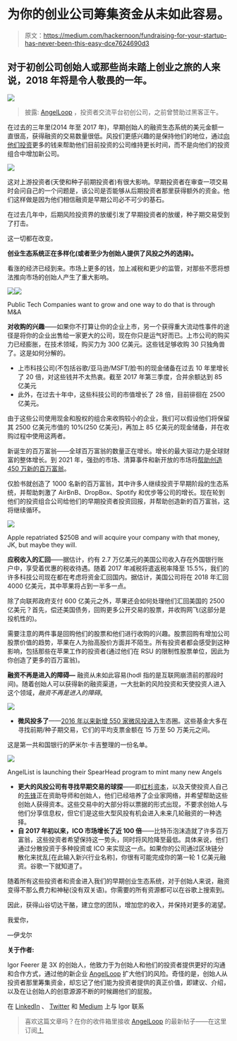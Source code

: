 # 为你的创业公司筹集资金从未如此容易。

> 原文：<https://medium.com/hackernoon/fundraising-for-your-startup-has-never-been-this-easy-dce7624690d3>

## 对于初创公司创始人或那些尚未踏上创业之旅的人来说，2018 年将是令人敬畏的一年。

![](img/81300d977636b756d34e5917a55e16de.png)

> 披露: [AngelLoop](https://goo.gl/G7ZSp6) ，投资者交流平台初创公司，之前曾赞助过黑客正午。

在过去的三年里(2014 年至 2017 年)，早期创始人的融资生态系统的美元金额一直很高，获得融资的交易数量很低。风投们更感兴趣的是保持他们的地位，通过[向他们投资](https://hackernoon.com/tagged/investing)更多的钱来帮助他们目前投资的公司维持更长时间，而不是向他们的投资组合中增加新公司。

![](img/14356bba27334eaff7388cf8bfb60e48.png)

这对上游投资者(天使和种子前期投资者)有很大影响。早期投资者在审查一项交易时会问自己的一个问题是，该公司是否能够从后期投资者那里获得额外的资金。他们这样做是因为他们相信融资是早期公司必不可少的基石。

在过去几年中，后期风险投资界的放缓引发了早期投资者的放缓，种子期交易受到了打击。

这一切都在改变。

**创业生态系统正在多样化(或者至少为创始人提供了风投之外的选择)。**

看涨的经济已经到来。市场上更多的钱，加上减税和更少的监管，对那些不愿将想法推向市场的创始人产生了重大影响。

![](img/74fb21713d59111af2590ac7170ac1be.png)![](img/e513166a834bbe5d79db7797c660294d.png)

Public Tech Companies want to grow and one way to do that is through M&A

**对收购的兴趣**——如果你不打算让你的企业上市，另一个获得重大流动性事件的途径是将你的企业出售给一家更大的公司，现在你只是运气好而已。上市公司的购买力已经膨胀，在技术领域，购买力为 300 亿美元。这些钱足够收购 30 只独角兽了。这是如何分解的。

*   上市科技公司(不包括谷歌/亚马逊/MSFT/脸书)的现金储备在过去 10 年里增长了 20 倍，对这些钱并不太热衷。截至 2017 年第三季度，合并余额达到 85 亿美元
*   此外，在过去十年中，这些科技公司的市值增长了 28 倍，目前徘徊在 2500 亿美元。

由于这些公司使用现金和股权的组合来收购较小的企业，我们可以假设他们将保留其 2500 亿美元市值的 10%(250 亿美元)，再加上 85 亿美元的现金储备，并在收购过程中使用这两者。

新诞生的百万富翁——全球百万富翁的数量正在增长。增长的最大驱动力是全球财富的整体增长。到 2021 年，强劲的市场、清算事件和新开放的市场将[帮助创造 450 万新的百万富翁](https://www.cnbc.com/2016/11/22/12-million-new-millionaires-will-be-minted-over-the-next-five-years.html)。

仅脸书就创造了 1000 名新的百万富翁，其中许多人继续投资于早期阶段的生态系统，并帮助刺激了 AirBnB、DropBox、Spotify 和优步等公司的增长。现在轮到他们的投资组合公司给他们的早期投资者投资回报，并帮助创造新的百万富翁，这将继续循环。

![](img/6385898225192154b40f5bb2e423661c.png)

Apple repatriated $250B and will acquire your company with that money, JK, but maybe they will.

**应税收入的汇回**——据估计，约有 2.7 万亿美元的美国公司收入存在外国银行账户中，享受着优惠的税收待遇。随着 2017 年减税将遣返税率降至 15.5%，我们的许多科技公司现在都在考虑将资金汇回国内。据估计，美国公司将在 2018 年汇回 4000 亿美元，其中苹果将占到一半多一点。

除了向联邦政府支付 600 亿美元之外，苹果还会如何处理他们汇回美国的 2500 亿美元？首先，偿还美国债务，回购更多公开交易的股票，并收购网飞(这部分是投机性的)。

需要注意的两件事是回购他们的股票和他们进行收购的兴趣。股票回购有增加公司股票价值的趋势，苹果在人为抬高股价方面并不陌生。所有投资者都会感受到这种影响，包括那些在苹果工作的投资者(通过他们在 RSU 的限制性股票单位，因此为你创造了更多的百万富翁)。

**融资不再是进入的障碍—** 融资从未如此容易(hodl 指的是互联网崩溃前的那段时间)。随着创始人可以获得新的融资渠道，一大批新的风险投资和天使投资人进入这个领域，*融资不再是进入的障碍*。

![](img/9e4c8cf115ebc776ba47fd1b3b6852bf.png)

*   **微风投多了**——[2016 年以来新增 550 家微风投进入](http://docs.preqin.com/newsletters/pe/Preqin-PESL-June-16-Feature-Micro-VC.pdf)生态圈。这些基金大多在寻找前期/种子期交易，它们的平均支票金额在 15 万至 50 万美元之间。

这是第一共和国银行的萨米尔·卡吉整理的一份名单。

![](img/cdc926bb591212f01e7064474b60e44d.png)

AngelList is launching their SpearHead program to mint many new Angels

*   **更大的风投公司有寻找早期交易的球探**——即[红杉资本](https://techcrunch.com/2018/01/16/sequoia-capital-just-closed-a-giant-new-seed-fund-and-heres-how-it-works/)，以及天使投资人自己的[先锋](https://blog.angel.co/introducing-spearhead-an-accelerator-for-angel-investors-and-35m-to-back-them-d82e3473c287)正在资助导师和创始人，他们已经培养了企业家网络，并希望帮助这些创始人获得资本。这些交易中的大部分将以票据的形式出现，不要求创始人与他们分享信息权，但它们是这些大型风投有机会进入未来几轮融资的一种选择。
*   **自 2017 年初以来，ICO 市场增长了近 100 倍**——比特币泡沫造就了许多百万富翁，这些投资者希望保持这一势头，同时将风险降至最低。具体来说，他们通过分散投资于多种投资或 ICO 来实现这一点。如果你的公司通过区块链分散化来扰乱[在此输入新兴行业名称]，你很有可能完成你的第一轮 1 亿美元融资。谷歌一下就知道了。

随着所有这些投资者和资金进入我们的早期创业生态系统，对于创始人来说，融资变得不那么费力和神秘(没有双关语)。你需要的所有资源都可以在谷歌上搜索到。

因此，获得山谷切达干酪，建立您的团队，增加您的收入，并保持对更多的渴望。

我爱你，

—伊戈尔

**关于作者:**

Igor Feerer 是 3X 的创始人，他致力于为创始人和他们的投资者提供更好的沟通和合作方式，通过他的新企业 [AngelLoop](https://goo.gl/G7ZSp6) 扩大他们的风险。奇怪的是，创始人从投资者那里筹集资金，却忘记了他们能为投资者提供的真正价值，即建议、介绍，以及在让创始人的创意源源不断的时候踢他们的屁股。

在 [LinkedIn](https://www.linkedin.com/in/feerer/) 、 [Twitter](https://twitter.com/IggsLoop) 和 [Medium](/@IggsLoop) 上与 Igor 联系

> 喜欢这篇文章吗？在你的收件箱里接收 [AngelLoop](http://www.angelloop.com) 的最新帖子——在这里订阅[！](https://blog.angelloop.com/subscribe/)
